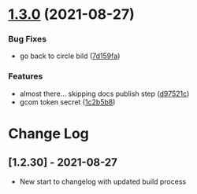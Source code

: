# [1.3.0](https://github.com/grafana/synthetic-monitoring-app/compare/v1.2.30...v1.3.0) (2021-08-27)


### Bug Fixes

* go back to circle bild ([7d159fa](https://github.com/grafana/synthetic-monitoring-app/commit/7d159fadf099845dbe09b8bd4e57ea210bb783c7))


### Features

* almost there... skipping docs publish step ([d97521c](https://github.com/grafana/synthetic-monitoring-app/commit/d97521ce6038149f406bcce6406bc9242b11242e))
* gcom token secret ([1c2b5b8](https://github.com/grafana/synthetic-monitoring-app/commit/1c2b5b8473cc1cf719c0c678db1af60829f33ad1))

# Change Log

## [1.2.30] - 2021-08-27

- New start to changelog with updated build process
